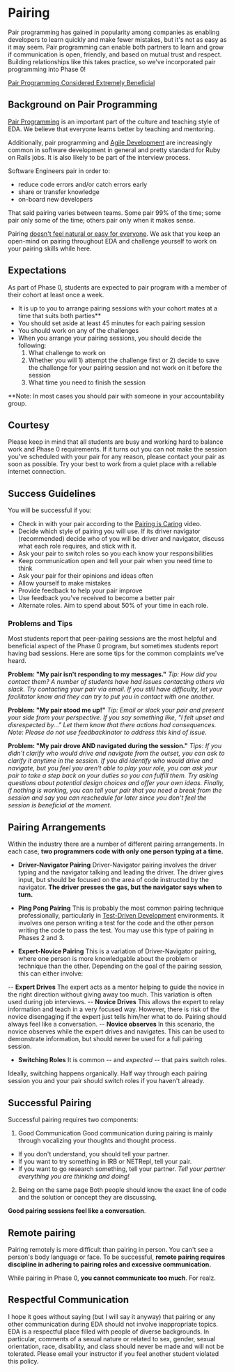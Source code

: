 # Pairing

Pair programming has gained in popularity among companies as enabling developers to learn quickly and make fewer mistakes, but it's not as easy as it may seem. Pair programming can enable both partners to learn and grow if communication is open, friendly, and based on mutual trust and respect. Building relationships like this takes practice, so we've incorporated pair programming into Phase 0!


[Pair Programming Considered Extremely Beneficial](http://techcrunch.com/2012/03/17/pair-programming-considered-extremely-beneficial/)

## Background on Pair Programming

[Pair Programming](http://en.wikipedia.org/wiki/Pair_programming) is an important part of the culture and teaching style of EDA.  We believe that everyone learns better by teaching and mentoring.

Additionally, pair programming and [Agile Development](http://en.wikipedia.org/wiki/Agile_software_development) are increasingly common in software development in general and pretty standard for Ruby on Rails jobs.  It is also likely to be part of the interview process.

Software Engineers pair in order to:

* reduce code errors and/or catch errors early
* share or transfer knowledge
* on-board new developers

That said pairing varies between teams.  Some pair 99% of the time; some pair only some of the time; others pair only when it makes sense.

Pairing [doesn't feel natural or easy for everyone](http://blogs.atlassian.com/2009/06/pair_programming_is_kryptonite/). We ask that you keep an open-mind on pairing throughout EDA and challenge yourself to work on your pairing skills while here.

## Expectations
As part of Phase 0, students are expected to pair program with a member of their cohort at least once a week.

* It is up to you to arrange pairing sessions with your cohort mates at a time that suits both parties**
* You should set aside at least 45 minutes for each pairing session
* You should work on any of the challenges
* When you arrange your pairing sessions, you should decide the following:
  1. What challenge to work on
  2. Whether you will 1) attempt the challenge first or 2) decide to save the challenge for your pairing session and not work on it before the session
  3. What time you need to finish the session


**Note: In most cases you should pair with someone in your accountability group.


## Courtesy

Please keep in mind that all students are busy and working hard to balance work and Phase 0 requirements. If it turns out you can not make the session you've scheduled with your pair for any reason, please contact your pair as soon as possible. Try your best to work from a quiet place with a reliable internet connection.


## Success Guidelines

You will be successful if you:

  - Check in with your pair according to the [Pairing is Caring](http://vimeo.com/76662569) video.
  - Decide which style of pairing you will use. If its driver navigator (recommended) decide who of you will be driver and navigator, discuss what each role requires, and stick with it.
  - Ask your pair to switch roles so you each know your responsibilities
  - Keep communication open and tell your pair when you need time to think
  - Ask your pair for their opinions and ideas often
  - Allow yourself to make mistakes
  - Provide feedback to help your pair improve
  - Use feedback you've received to become a better pair
  - Alternate roles. Aim to spend about 50% of your time in each role.


### Problems and Tips
Most students report that peer-pairing sessions are the most helpful and beneficial aspect of the Phase 0 program, but sometimes students report having bad sessions. Here are some tips for the common complaints we've heard.

**Problem: "My pair isn't responding to my messages."**
*Tip: How did you contact them? A number of students have had issues contacting others via slack. Try contacting your pair via email. If you still have difficulty, let your facilitator know and they can try to put you in contact with one another.*

**Problem: "My pair stood me up!"**
*Tip: Email or slack your pair and present your side from your perspective. If you say something like, "I felt upset and disrespected by..." Let them know that there actions had consequences. Note: Please do not use feedbackinator to address this kind of issue.*

**Problem: "My pair drove AND navigated during the session."**
*Tips: If you didn't clarify who would drive and navigate from the outset, you can ask to clarify it anytime in the session. If you did identify who would drive and navigate, but you feel you aren't able to play your role, you can ask your pair to take a step back on your duties so you can fulfill them. Try asking questions about potential design choices and offer your own ideas. Finally, if nothing is working, you can tell your pair that you need a break from the session and say you can reschedule for later since you don't feel the session is beneficial at the moment.*


## Pairing Arrangements

Within the industry there are a number of different pairing arrangements.  In each case, **two programmers code with only one person typing at a time.**

- **Driver-Navigator Pairing**
Driver-Navigator pairing involves the driver typing and the navigator talking and leading the driver.  The driver gives input, but should be focused on the area of code instructed by the navigator.  **The driver presses the gas, but the navigator says when to turn.**

- **Ping Pong Pairing**
This is probably the most common pairing technique professionally, particularly in [Test-Driven Development](http://en.wikipedia.org/wiki/Test-driven_development) environments. It involves one person writing a test for the code and the other person writing the code to pass the test.  You may use this type of pairing in Phases 2 and 3.

- **Expert-Novice Pairing**
This is a variation of Driver-Navigator pairing, where one person is more knowledgable about the problem or technique than the other. Depending on the goal of the pairing session, this can either involve:

-- **Expert Drives** The expert acts as a mentor helping to guide the novice in the right direction without giving away too much.  This variation is often used during job interviews.
-- **Novice Drives** This allows the expert to relay information and teach in a very focused way.  However, there is risk of the novice disengaging if the expert just tells him/her what to do.  Pairing should always feel like a conversation.
-- **Novice observes** In this scenario, the novice observes while the expert drives and navigates.  This can be used to demonstrate information, but should never be used for a full pairing session.

- **Switching Roles**
It is common -- and *expected* -- that pairs switch roles.

Ideally, switching happens organically.
Half way through each pairing session you and your pair should switch roles if you haven't already.


## Successful Pairing
Successful pairing requires two components:

1. Good Communication
Good communication during pairing is mainly through vocalizing your thoughts and thought process.

- If you don't understand, you should tell your partner.
- If you want to try something in IRB or NETRepl, tell your pair.
- If you want to go research something, tell your partner.
*Tell your partner everything you are thinking and doing!*

2. Being on the same page
Both people should know the exact line of code and the solution or concept they are discussing.

**Good pairing sessions feel like a conversation**.


## Remote pairing
Pairing remotely is more difficult than pairing in person.  You can't see a person's body language or face.  To be successful, **remote pairing requires discipline in adhering to pairing roles and excessive communication.**

While pairing in Phase 0, **you cannot communicate too much**.  For realz.

## Respectful Communication
I hope it goes without saying (but I will say it anyway) that pairing or any other communication during EDA should not involve inappropriate topics.  EDA is a respectful place filled with people of diverse backgrounds.  In particular, comments of a sexual nature or related to sex, gender, sexual orientation, race, disability, and class should never be made and will not be tolerated.  Please email your instructor if you feel another student violated this policy.


